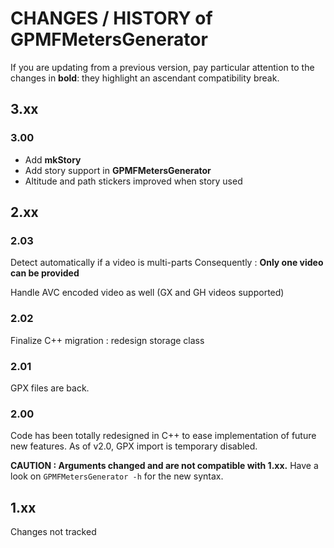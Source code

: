 # CHANGES / HISTORY of GPMFMetersGenerator

If you are updating from a previous version, pay particular attention to the changes in **bold**: they highlight an ascendant compatibility break.

## 3.xx

### 3.00

- Add **mkStory**
- Add story support in **GPMFMetersGenerator**
- Altitude and path stickers improved when story used

## 2.xx

### 2.03

Detect automatically if a video is multi-parts
Consequently : **Only one video can be provided**

Handle AVC encoded video as well (GX and GH videos supported)

### 2.02

Finalize C++ migration : redesign storage class

### 2.01

GPX files are back.

### 2.00

Code has been totally redesigned in C++ to ease implementation of future new features.
As of v2.0, GPX import is temporary disabled.

**CAUTION : Arguments changed and are not compatible with 1.xx.** Have a look on `GPMFMetersGenerator -h` for the new syntax.

## 1.xx
Changes not tracked
